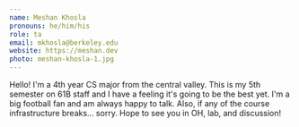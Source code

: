 ```yaml
---
name: Meshan Khosla
pronouns: he/him/his
role: ta
email: mkhosla@berkeley.edu
website: https://meshan.dev
photo: meshan-khosla-1.jpg
---
```


Hello! I'm a 4th year CS major from the central valley. This is my 5th semester on 61B staff and I have a feeling it's going to be the best yet. I'm a big football fan and am always happy to talk. Also, if any of the course infrastructure breaks... sorry. Hope to see you in OH, lab, and discussion!